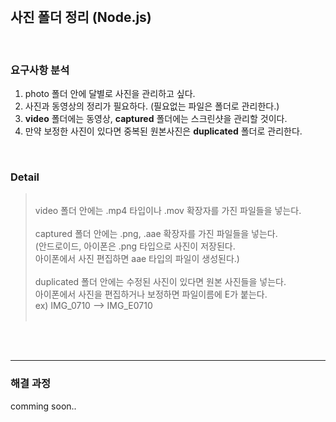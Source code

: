 <br>

## 사진 폴더 정리 (Node.js)

<br>

### 요구사항 분석

1. photo 폴더 안에 달별로 사진을 관리하고 싶다.
2. 사진과 동영상의 정리가 필요하다. (필요없는 파일은 폴더로 관리한다.)
3. **video** 폴더에는 동영상, **captured** 폴더에는 스크린샷을 관리할 것이다.
4. 만약 보정한 사진이 있다면 중복된 원본사진은 **duplicated** 폴더로 관리한다.

<br>

### Detail

> <br>
> video 폴더 안에는 .mp4 타입이나 .mov 확장자를 가진 파일들을 넣는다. <br><br>
> captured 폴더 안에는 .png, .aae 확장자를 가진 파일들을 넣는다. <br>
> (안드로이드, 아이폰은 .png 타입으로 사진이 저장된다. <br>
> 아이폰에서 사진 편집하면 aae 타입의 파일이 생성된다.) <br><br>
> duplicated 폴더 안에는 수정된 사진이 있다면 원본 사진들을 넣는다. <br>
> 아이폰에서 사진을 편집하거나 보정하면 파일이름에 E가 붙는다. <br>
> ex) IMG_0710 --> IMG_E0710 <br>
> <br>

<br><br>

<hr>

### 해결 과정

comming soon..
